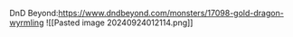 DnD Beyond:https://www.dndbeyond.com/monsters/17098-gold-dragon-wyrmling
![[Pasted image 20240924012114.png]]